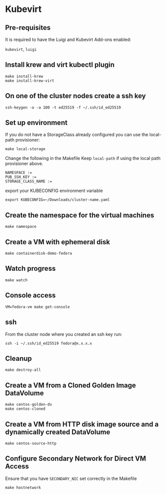 # Kubevirt

## Pre-requisites

It is required to have the Luigi and Kubevirt Add-ons enabled:

`kubevirt`, `luigi`

## Install krew and virt kubectl plugin

```shell
make install-krew
make install-krew-virt
```

## On one of the cluster nodes create a ssh key

```shell
ssh-keygen -o -a 100 -t ed25519 -f ~/.ssh/id_ed25519
```

## Set up environment

If you do not have a StorageClass already configured you can
use the local-path provisioner:

```
make local-storage
```

Change the following in the Makefile
Keep `local-path` if using the local path provisioner above.

```
NAMESPACE :=
PUB_SSH_KEY :=
STORAGE_CLASS_NAME :=
```

export your KUBECONFIG environment variable

```shell
export KUBECONFIG=~/Downloads/cluster-name.yaml
```

## Create the namespace for the virtual machines

```shell
make namespace
```

## Create a VM with ephemeral disk

```shell
make containerdisk-demo-fedora
```

## Watch progress

```shell
make watch
```

## Console access

```shell
VM=fedora-vm make get-console
```

## ssh

From the cluster node where you created an ssh key run:

```shell
ssh -i ~/.ssh/id_ed25519 fedora@x.x.x.x
```

## Cleanup

```
make destroy-all
```

## Create a VM from a Cloned Golden Image DataVolume

```
make centos-golden-dv
make centos-cloned
```

## Create a VM from HTTP disk image source and a dynamically created DataVolume

```
make centos-source-http
```

## Configure Secondary Network for Direct VM Access

Ensure that you have `SECONDARY_NIC` set correctly in the Makefile

```shell
make hostnetwork
```
